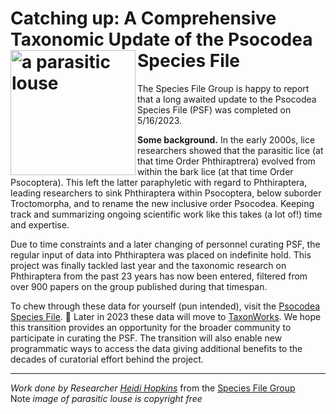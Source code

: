 # Catching up: A Comprehensive Taxonomic Update of the Psocodea Species File<img src="https://sfg.taxonworks.org/s/51uqvz" width="200" align="left" title="a parasitic louse">

The Species File Group is happy to report that a long awaited update to the Psocodea Species File (PSF) was completed on 5/16/2023. 

**Some background.** In the early 2000s, lice researchers showed that the parasitic lice (at that time Order Phthiraptrera) evolved from within the bark lice 
(at that time Order Psocoptera). This left the latter paraphyletic with regard to Phthiraptera, leading researchers to sink Phthiraptera within Psocoptera, below suborder Troctomorpha,
and to rename the new inclusive order Psocodea. Keeping track and summarizing ongoing scientific work like this takes (a lot of!) time and expertise. 

Due to time constraints and a later changing of personnel curating PSF, the regular input of data into Phthiraptera was placed on indefinite hold. 
This project was finally tackled last year and the taxonomic research on Phthiraptera from the past 23 years has now been entered, filtered from over 900 papers
on the group published during that timespan. 

To chew through these data for yourself (pun intended), visit the [Psocodea Species File](http://psocodea.speciesfile.org/HomePage/Psocodea/HomePage.aspx). 
📢 Later in 2023 these data will move to [TaxonWorks](https://taxonworks.org). We hope this transition provides an opportunity for the broader community to participate 
in curating the PSF. The transition will also enable new programmatic ways to access the data giving additional benefits to the decades of curatorial effort behind the project. 

---
_Work done by Researcher [Heidi Hopkins](https://orcid.org/0000-0003-0961-4554)_ from the [Species File Group](https://speciesfilegroup.org/)  
Note _image of parasitic louse is copyright free_

